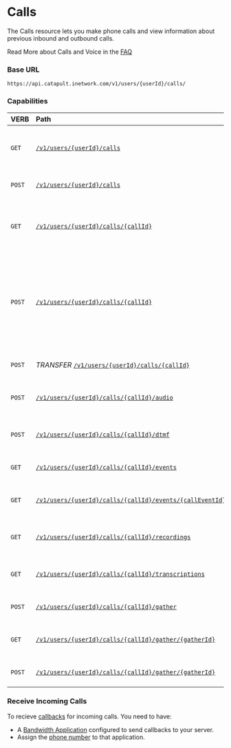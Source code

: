 # Calls
The Calls resource lets you make phone calls and view information about previous inbound and outbound calls.

<aside class="alert general small">
<p>
Read More about Calls and Voice in the <a href="http://dev.bandwidth.com/faq/#voice">FAQ</a>
</p>
</aside>

### Base URL

`https://api.catapult.inetwork.com/v1/users/{userId}/calls/`

### Capabilities

| VERB                           | Path                                                                                      | Description                                                                                                                     |
|:-------------------------------|:------------------------------------------------------------------------------------------|:--------------------------------------------------------------------------------------------------------------------------------|
| <code class="get">GET </code>  | [`/v1/users/{userId}/calls`](getCalls.md)                                                 | Get a list of previous calls that were made or received                                                                         |
| <code class="post">POST</code> | [`/v1/users/{userId}/calls`](postCalls.md)                                                | Create an outbound phone call                                                                                                   |
| <code class="get">GET </code>  | [`/v1/users/{userId}/calls/{callId}`](getCallsCallId.md)                                  | Get information about a call that was made or received                                                                          |
| <code class="post">POST</code> | [`/v1/users/{userId}/calls/{callId}`](postCallsCallId.md)                                 | Manage an active phone call. E.g. Answer an incoming call, reject an incoming call, turn on / off recording, transfer, hang up. |
| <code class="post">POST</code> | *TRANSFER* [`/v1/users/{userId}/calls/{callId}`](postTransferCall.md)                     | Transfer an active phone call                                                                                                   |
| <code class="post">POST</code> | [`/v1/users/{userId}/calls/{callId}/audio`](postCallsCallIdAudio.md)                      | Play an audio or speak a sentence in a call                                                                                     |
| <code class="post">POST</code> | [`/v1/users/{userId}/calls/{callId}/dtmf`](postCallsCallIdDTMF.md)                        | Send DTMF (phone keypad digit presses)                                                                                          |
| <code class="get">GET </code>  | [`/v1/users/{userId}/calls/{callId}/events`](getCallsCallIdEvents.md)                     | Gets the list of call events for a call                                                                                         |
| <code class="get">GET </code>  | [`/v1/users/{userId}/calls/{callId}/events/{callEventId}`](getCallsCallIdEventsEventId)   | Gets information about one call event                                                                                           |
| <code class="get">GET </code>  | [`/v1/users/{userId}/calls/{callId}/recordings`](getCallsCallIdRecordings.md)             | Retrieve all recordings related to the call                                                                                     |
| <code class="get">GET </code>  | [`/v1/users/{userId}/calls/{callId}/transcriptions`](getCallsCallIdTranscriptions.md)     | Retrieve all transcriptions related to the call                                                                                 |
| <code class="post">POST</code> | [`/v1/users/{userId}/calls/{callId}/gather`](postCallsCallIdGather.md)                    | Gather the DTMF digits pressed                                                                                                  |
| <code class="get">GET </code>  | [`/v1/users/{userId}/calls/{callId}/gather/{gatherId}`](getCallsCallIdGatherGatherId.md)  | Get the gather DTMF parameters and results                                                                                      |
| <code class="post">POST</code> | [`/v1/users/{userId}/calls/{callId}/gather/{gatherId}`](postCallsCallIdGatherGatherId.md) | Update the gather (Stop Gather)                                                                                                 |

### Receive Incoming Calls
To recieve [callbacks](../../apiCallbacks/voiceEvents.md) for incoming calls. You need to have:

* A [Bandwidth Application](../applications/applications.md) configured to send callbacks to your server.
* Assign the [phone number](../phoneNumbers/postPhoneNumbersNumberId.md) to that application.
